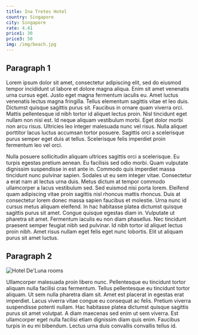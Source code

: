 ```yaml
---
title: Ina Tretes Hotel
country: Singapore
city: Singapore
rate: 4.41
price1: 30
price3: 50
img: /img/beach.jpg
---
```


## Paragraph 1

Lorem ipsum dolor sit amet, consectetur adipiscing elit, sed do eiusmod tempor incididunt ut labore et dolore magna aliqua. Enim sit amet venenatis urna cursus eget. Justo eget magna fermentum iaculis eu. Amet luctus venenatis lectus magna fringilla. Tellus elementum sagittis vitae et leo duis. Dictumst quisque sagittis purus sit. Faucibus in ornare quam viverra orci. Mattis pellentesque id nibh tortor id aliquet lectus proin. Nisl tincidunt eget nullam non nisi est. Id neque aliquam vestibulum morbi. Eget dolor morbi non arcu risus. Ultricies leo integer malesuada nunc vel risus. Nulla aliquet porttitor lacus luctus accumsan tortor posuere. Sagittis orci a scelerisque purus semper eget duis at tellus. Scelerisque felis imperdiet proin fermentum leo vel orci.

Nulla posuere sollicitudin aliquam ultrices sagittis orci a scelerisque. Eu turpis egestas pretium aenean. Eu facilisis sed odio morbi. Quam vulputate dignissim suspendisse in est ante in. Commodo quis imperdiet massa tincidunt nunc pulvinar sapien. Sodales ut eu sem integer vitae. Consectetur a erat nam at lectus urna duis. Metus dictum at tempor commodo ullamcorper a lacus vestibulum sed. Sed euismod nisi porta lorem. Eleifend quam adipiscing vitae proin sagittis nisl rhoncus mattis rhoncus. Duis at consectetur lorem donec massa sapien faucibus et molestie. Urna nunc id cursus metus aliquam eleifend. In hac habitasse platea dictumst quisque sagittis purus sit amet. Congue quisque egestas diam in. Vulputate ut pharetra sit amet. Fermentum iaculis eu non diam phasellus. Nec tincidunt praesent semper feugiat nibh sed pulvinar. Id nibh tortor id aliquet lectus proin nibh. Amet risus nullam eget felis eget nunc lobortis. Elit ut aliquam purus sit amet luctus.

## Paragraph 2

![Hotel De'Luna rooms](/img/sanghai.jpg)

Ullamcorper malesuada proin libero nunc. Pellentesque eu tincidunt tortor aliquam nulla facilisi cras fermentum. Tellus pellentesque eu tincidunt tortor aliquam. Ut sem nulla pharetra diam sit. Amet est placerat in egestas erat imperdiet. Lacus viverra vitae congue eu consequat ac felis. Pretium viverra suspendisse potenti nullam. Hac habitasse platea dictumst quisque sagittis purus sit amet volutpat. A diam maecenas sed enim ut sem viverra. Est ullamcorper eget nulla facilisi etiam dignissim diam quis enim. Faucibus turpis in eu mi bibendum. Lectus urna duis convallis convallis tellus id.
